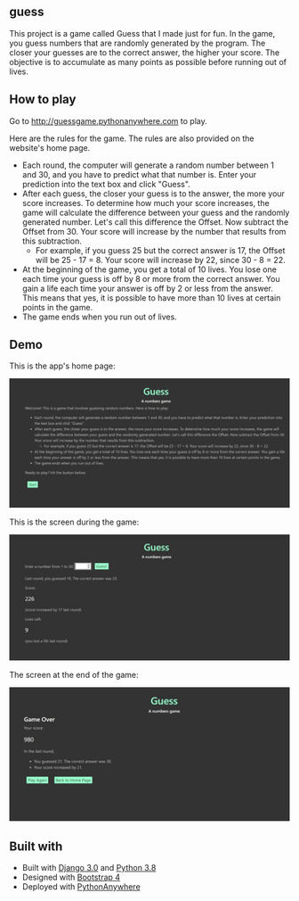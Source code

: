 ## guess
This project is a game called Guess that I made just for fun. In the game, you guess numbers that are randomly generated by the program. The closer your guesses are to the correct answer, the higher your score. The objective is to accumulate as many points as possible before running out of lives.

## How to play
Go to http://guessgame.pythonanywhere.com to play.

Here are the rules for the game. The rules are also provided on the website's home page.
* Each round, the computer will generate a random number between 1 and 30, and you have to predict what that number is. Enter your prediction into the text box and click "Guess".
* After each guess, the closer your guess is to the answer, the more your score increases. To determine how much your score increases, the game will calculate the difference between your guess and the randomly generated number. Let's call this difference the Offset. Now subtract the Offset from 30. Your score will increase by the number that results from this subtraction.
    * For example, if you guess 25 but the correct answer is 17, the Offset will be 25 - 17 = 8. Your score will increase by 22, since 30 - 8 = 22.
* At the beginning of the game, you get a total of 10 lives. You lose one each time your guess is off by 8 or more from the correct answer. You gain a life each time your answer is off by 2 or less from the answer. This means that yes, it is possible to have more than 10 lives at certain points in the game.
* The game ends when you run out of lives.

## Demo
This is the app's home page:

![home page](https://github.com/jzeng23/guess/blob/master/pictures/guess-home-page.jpg)

This is the screen during the game:

![screen while playing](https://github.com/jzeng23/guess/blob/master/pictures/guess-play-screen.jpg)

The screen at the end of the game:

![game over screen](https://github.com/jzeng23/guess/blob/master/pictures/guess-game-over.jpg)

## Built with
* Built with [Django 3.0](https://www.djangoproject.com/) and [Python 3.8](https://www.python.org/)
* Designed with [Bootstrap 4](https://getbootstrap.com/)
* Deployed with [PythonAnywhere](https://www.pythonanywhere.com/)
